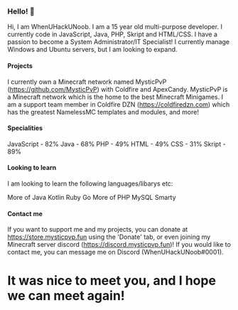 ### Hello! 👋

Hi, I am WhenUHackUNoob. I am a 15 year old multi-purpose developer. I currently code in JavaScript, Java, PHP, Skript and HTML/CSS. I have a passion to become a System Administrator/IT Specialist! I currently manage Windows and Ubuntu servers, but I am looking to expand.

#### Projects

I currently own a Minecraft network named MysticPvP (https://github.com/MysticPvP) with Coldfire and ApexCandy. MysticPvP is a Minecraft network which is the home to the best Minecraft Minigames.
I am a support team member in Coldfire DZN (https://coldfiredzn.com) which has the greatest NamelessMC templates and modules, and more!

#### Specialities

JavaScript - 82%
Java - 68%
PHP - 49%
HTML - 49%
CSS - 31%
Skript - 89%

#### Looking to learn

I am looking to learn the following languages/libarys etc:

More of Java
Kotlin
Ruby
Go
More of PHP
MySQL
Smarty

#### Contact me

If you want to support me and my projects, you can donate at https://store.mysticpvp.fun using the 'Donate' tab, or even joining my Minecraft server discord (https://discord.mysticpvp.fun)! If you would like to contact me, you can message me on Discord (WhenUHackUNoob#0001).

# It was nice to meet you, and I hope we can meet again!
